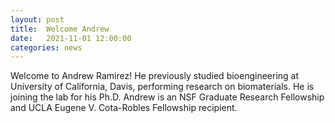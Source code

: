 ```yaml
---
layout: post
title:  Welcome Andrew
date:   2021-11-01 12:00:00
categories: news
---
```

Welcome to Andrew Ramirez! He previously studied bioengineering at University of California, Davis, performing research on biomaterials. He is joining the lab for his Ph.D. Andrew is an NSF Graduate Research Fellowship and UCLA Eugene V. Cota-Robles Fellowship recipient.
